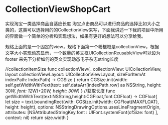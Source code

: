 # CollectionViewShopCart
实现淘宝一类选择商品自适应长度
淘宝点击商品可以进行商品的选择比如大小之类的，这类可以选择用的的CollectionView来写，下面我讲述一下我的项目中所用的界面做一个简单的分析和实现想法，如果有更好的想法可以分享给我。

规格上面的是一个固定的view，规格下面第一个粉框框是collectionView，根据文字大小实现动态显示，一个数量的英文框UICollectionReusableView可以设为footer
来先下分析如何的英文实现动态电子杂志string长度

//collectionItemSize
    func collectionView(_ collectionView: UICollectionView, layout collectionViewLayout: UICollectionViewLayout, sizeForItemAt indexPath: IndexPath) -> CGSize {
        return CGSize.init(width: self.getWidthWithText(text: self.dataArr[indexPath.row] as NSString, height: 30*W, font: 12*W)+20*W, height: 30*W)
    }
 //获取长度
    func getWidthWithText(text:NSString,height:CGFloat,font:CGFloat) -> CGFloat{
        let size = text.boundingRect(with: CGSize.init(width: CGFloat(MAXFLOAT), height: height), options: NSStringDrawingOptions.usesLineFragmentOrigin, attributes: [NSAttributedStringKey.font : UIFont.systemFont(ofSize: font) ], context: nil)
        return size.width
    }
 
